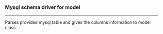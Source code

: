 ### Mysql schema driver for model

------

Parses provided mysql table and gives the columns information to model class.